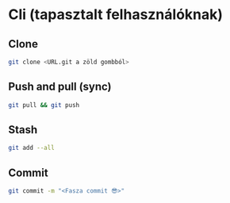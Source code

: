 # Cli (tapasztalt felhasználóknak)

## Clone

```sh
git clone <URL.git a zöld gombból>
```

## Push and pull (sync)

```sh
git pull && git push
```

## Stash

```sh
git add --all
```

## Commit

```sh
git commit -m "<Fasza commit 😎>"
```